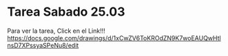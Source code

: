 # Tarea Sabado 25.03
Para ver la tarea, Click en el Link!!!
https://docs.google.com/drawings/d/1xCwZV6ToKROdZN9K7woEAUQwHtlnsD7XPssyaSPeNu8/edit
